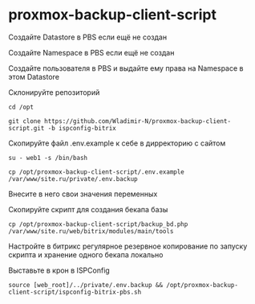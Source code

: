 # proxmox-backup-client-script

Создайте Datastore в PBS если ещё не создан

Создайте Namespace в PBS если ещё не создан

Создайте пользователя в PBS и выдайте ему права на Namespace в этом Datastore

Склонируйте репозиторий

```cd /opt```

```git clone https://github.com/Wladimir-N/proxmox-backup-client-script.git -b ispconfig-bitrix```

Скопируйте файл .env.example к себе в дирректорию с сайтом

```su - web1 -s /bin/bash```

```cp /opt/proxmox-backup-client-script/.env.example /var/www/site.ru/private/.env.backup```

Внесите в него свои значения переменных

Скопируйте скрипт для создания бекапа базы

```cp /opt/proxmox-backup-client-script/backup_bd.php /var/www/site.ru/web/bitrix/modules/main/tools```

Настройте в битрикс регулярное резервное копирование по запуску скрипта и хранение одного бекапа локально 

Выставьте в крон в ISPConfig

```source [web_root]/../private/.env.backup && /opt/proxmox-backup-client-script/ispconfig-bitrix-pbs.sh```
